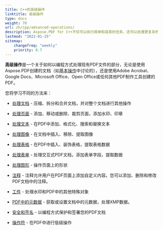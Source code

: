 ```yaml
---
title: C++的高级操作
linktitle: 高级操作
type: docs
weight: 70
url: zh/cpp/advanced-operations/
description: Aspose.PDF for C++不仅可以执行简单和容易的任务，还可以处理更复杂的功能。对于高级用户和开发人员，高级部分将为您详细介绍这些功能。
lastmod: "2022-01-25"
sitemap:
    changefreq: "weekly"
    priority: 0.7
---
```


**高级操作**是一个关于如何以编程方式处理现有PDF文件的部分，无论是使用Aspose.PDF创建的文档（如[基本操作](/pdf/cpp/basic-operations)中讨论的），还是使用Adobe Acrobat、Google Docs、Microsoft Office、Open Office或任何其他PDF制作工具创建的PDF。

您将学习不同的方法来：

- [处理文档](/pdf/cpp/working-with-documents/) - 压缩、拆分和合并文档，并对整个文档进行其他操作
- [处理页面](/pdf/cpp/working-with-pages/) - 添加、移动或删除、裁剪页面，添加水印、印章

- [处理文本](/pdf/cpp/working-with-text/) - 在PDF中添加、格式化、搜索和替换文本
- [处理图像](/pdf/cpp/working-with-images/) - 在文档中插入、移除、提取图像
- [处理表格](/pdf/cpp/working-with-tables/) - 在PDF中插入、装饰表格，提取表格数据
- [处理表单](/pdf/cpp/working-with-forms/) - 处理交互式PDF文档，添加表单字段，提取数据
- [处理图形](/pdf/cpp/graphs/) - 操作页面上的形状
- [注释](/pdf/cpp/annotations/) - 注释允许用户在PDF页面上添加自定义内容。您可以添加、删除和修改PDF文档中的注释。
- [工件](/pdf/cpp/artifacts/) - 处理水印和PDF中的其他特殊对象
- [PDF中的元数据](/pdf/cpp/pdf-file-metadata/) - 获取或设置文档中的元数据，处理XMP数据。
- [安全和签名](/pdf/cpp/securing-and-signing/) - 以编程方式保护和签署您的PDF文档
- [操作符](/pdf/cpp/operators/) - 在PDF中进行低级操作